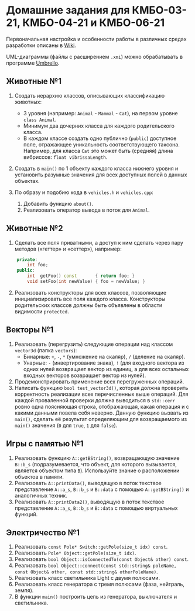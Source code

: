 # Домашние задания для КМБО-03-21, КМБО-04-21 и КМБО-06-21

Первоначальная настройка и особенности работы в различных средах разработки описаны в [Wiki](../../wiki).

UML-диаграммы (файлы с расширением `.xmi`) можно обрабатывать в программе [Umbrello](https://umbrello.kde.org/).

## Животные №1

1. Создать иерархию классов, описывающих классификацию животных:
   * 3 уровня (например: `Animal` - `Mammal` - `Cat`), на первом уровне `class Animal`.
   * Минимум два дочерних класса для каждого родительского класса.
   * В каждом классе создать одно публично (`public`) доступное поле, отражающее уникальность соответствующего таксона.
     Например, для класса `Cat` это может быть (средняя) длина вибриссов: `float vibrissaLength`.

2. Создать в `main()` по 1 объекту каждого класса нижнего уровня и установить разумные значения для всех доступных полей в данных объектах.

3. По образу и подобию кода в `vehicles.h` и `vehicles.cpp`:
   1. Добавить функцию `about()`.
   2. Реализовать оператор вывода в поток для `Animal`.
## Животные №2

1. Сделать все поля приватными, а доступ к ним сделать через пару методов («геттер» и «сеттер»), например:
```cpp
    private:
        int foo;
    public:
        int  getFoo() const       { return foo; }
        void setFoo(int newValue) { foo = newValue; }
```
2. Реализовать конструкторы для всех классов, позволяющие инициализировать все поля каждого класса.
   Конструкторы родительских классов должны быть объявлены в области видимости `protected`.

## Векторы №1

1. Реализовать (перегрузить) следующие операции над классом `vector3d` (папка `vectors`):
   - Бинарные: `+`, `-`, `*` (умножение на скаляр), `/` (деление на скаляр).
   - Унарные: `-` (инвертирование знака), `!` (для входного вектора из одних нулей возвращает вектор из единиц,
     а для всех остальных входных векторов возвращает вектор из нулей).
2. Продемонстрировать применение всех перегруженных операций.
3. Написать функцию `bool test_vector3d()`, которая должна проверить корректность реализации всех перечисленных выше операций.
   Для каждой проваленной проверки должна выводиться в `std::cerr` ровно одна поясняющая строка, отображающая, какая операция и с какими данными повела себя неверно.
   Данную функцию вызвать из `main()`, сделать её результат определяющим для возвращаемого из `main()` значения (`0` для `true`, `1` для `false`).

## Игры с памятью №1

1. Реализовать функцию `A::getBString()`, возвращающую значение `B::b_s`
   (подразумевается, что объект, для которого вызывается, является объектом типа `B`).
   Используйте знание о расположении объектов в памяти.
2. Реализовать `A::printData()`, выводящую в поток текствое представление `A::a_s`, `B::b_s` и `B::data`
   с помощью `A::getBString()` и аналогичных техник.
3. Реализовать `A::printData2()`, выводящую в поток текствое представление `A::a_s`, `B::b_s` и `B::data`
   с помощью виртуальных функций.

## Электричество №1

1. Реализовать `const Pole* Switch::getPole(size_t idx) const`.
2. Реализовать `Pole* Object::getPole(size_t idx)`.
3. Реализовать `bool Object::isConnectedTo(const Object& other) const`.
4. Реализовать `bool Object::connect(const std::string& poleName, const Object& other, const std::string& otherPoleName)`.
5. Реализовать класс светильника Light с двумя полюсами.
6. Реализовать класс генератора с тремя полюсами (фаза, нейтраль, земпя).
7. В функции `main()` построить цепь из генератора, выключателя и светильника.
